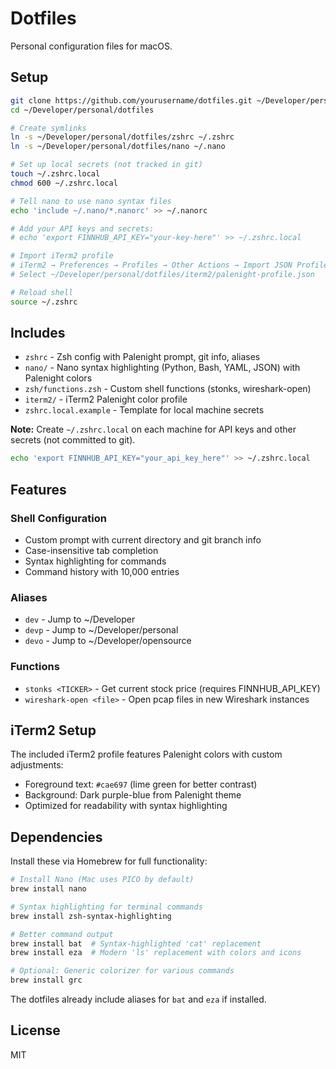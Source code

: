 # Dotfiles

Personal configuration files for macOS.

## Setup

```bash
git clone https://github.com/yourusername/dotfiles.git ~/Developer/personal/dotfiles
cd ~/Developer/personal/dotfiles

# Create symlinks
ln -s ~/Developer/personal/dotfiles/zshrc ~/.zshrc
ln -s ~/Developer/personal/dotfiles/nano ~/.nano

# Set up local secrets (not tracked in git)
touch ~/.zshrc.local
chmod 600 ~/.zshrc.local

# Tell nano to use nano syntax files
echo 'include ~/.nano/*.nanorc' >> ~/.nanorc

# Add your API keys and secrets:
# echo 'export FINNHUB_API_KEY="your-key-here"' >> ~/.zshrc.local

# Import iTerm2 profile
# iTerm2 → Preferences → Profiles → Other Actions → Import JSON Profiles
# Select ~/Developer/personal/dotfiles/iterm2/palenight-profile.json

# Reload shell
source ~/.zshrc
```

## Includes

- `zshrc` - Zsh config with Palenight prompt, git info, aliases
- `nano/` - Nano syntax highlighting (Python, Bash, YAML, JSON) with Palenight colors
- `zsh/functions.zsh` - Custom shell functions (stonks, wireshark-open)
- `iterm2/` - iTerm2 Palenight color profile
- `zshrc.local.example` - Template for local machine secrets

**Note:** Create `~/.zshrc.local` on each machine for API keys and other secrets (not committed to git).

```bash
echo 'export FINNHUB_API_KEY="your_api_key_here"' >> ~/.zshrc.local
```

## Features

### Shell Configuration
- Custom prompt with current directory and git branch info
- Case-insensitive tab completion
- Syntax highlighting for commands
- Command history with 10,000 entries

### Aliases
- `dev` - Jump to ~/Developer
- `devp` - Jump to ~/Developer/personal
- `devo` - Jump to ~/Developer/opensource

### Functions
- `stonks <TICKER>` - Get current stock price (requires FINNHUB_API_KEY)
- `wireshark-open <file>` - Open pcap files in new Wireshark instances

## iTerm2 Setup

The included iTerm2 profile features Palenight colors with custom adjustments:
- Foreground text: `#cae697` (lime green for better contrast)
- Background: Dark purple-blue from Palenight theme
- Optimized for readability with syntax highlighting

## Dependencies

Install these via Homebrew for full functionality:

```bash
# Install Nano (Mac uses PICO by default)
brew install nano

# Syntax highlighting for terminal commands
brew install zsh-syntax-highlighting

# Better command output
brew install bat  # Syntax-highlighted 'cat' replacement
brew install eza  # Modern 'ls' replacement with colors and icons

# Optional: Generic colorizer for various commands
brew install grc
```

The dotfiles already include aliases for `bat` and `eza` if installed.

## License

MIT